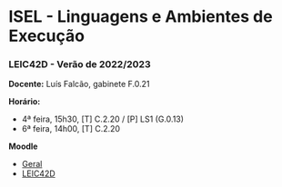# ISEL - Linguagens e Ambientes de Execução
### LEIC42D - Verão de 2022/2023

**Docente:** Luís Falcão, gabinete F.0.21

**Horário:**
 - 4ª feira, 15h30, [T] C.2.20 / [P] LS1 (G.0.13)
 - 6ª feira, 14h00, [T] C.2.20
 
**Moodle**
 - [Geral](https://2223moodle.isel.pt/course/view.php?id=6632)
 - [LEIC42D](https://2223moodle.isel.pt/course/view.php?id=6635)
